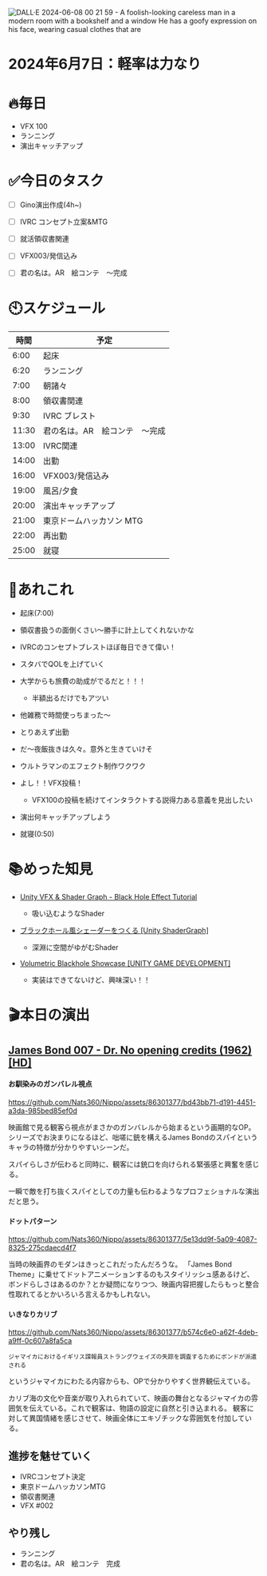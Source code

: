 ![DALL·E 2024-06-08 00 21 59 - A foolish-looking careless man in a modern room with a bookshelf and a window  He has a goofy expression on his face, wearing casual clothes that are ](https://github.com/Nats360/Nippo/assets/86301377/e6998573-7400-45ec-a89f-a562df938e9e)

# 2024年6月7日：軽率は力なり
# 🔥毎日
- VFX 100
- ランニング
- 演出キャッチアップ

# ✅今日のタスク
- [ ] Gino演出作成(4h~)
- [ ] IVRC コンセプト立案&MTG
- [ ] 就活領収書関連
- [ ] VFX003/発信込み
- [ ] 君の名は。AR　絵コンテ　～完成


# 🕙スケジュール
| 時間 |  予定 |
|----|----|
|6:00|起床|
|6:20|ランニング|
|7:00|朝諸々|
|8:00|領収書関連|
|9:30|IVRC ブレスト|
|11:30|君の名は。AR　絵コンテ　～完成|
|13:00|IVRC関連|
|14:00|出勤|
|16:00|VFX003/発信込み|
|19:00|風呂/夕食|
|20:00|演出キャッチアップ|
|21:00|東京ドームハッカソン MTG|
|22:00|再出勤|
|25:00|就寝|


# 📌あれこれ
- 起床(7:00)
- 領収書扱うの面倒くさい～勝手に計上してくれないかな

- IVRCのコンセプトブレストほぼ毎日できて偉い！

- スタバでQOLを上げていく

- 大学からも旅費の助成がでるだと！！！
    - 半額出るだけでもアツい
 
- 他雑務で時間使っちまった～
- とりあえず出勤

- だ～夜飯抜きは久々。意外と生きていけそ

- ウルトラマンのエフェクト制作ワクワク

- よし！！VFX投稿！
    - VFX100の投稿を続けてインタラクトする説得力ある意義を見出したい

- 演出何キャッチアップしよう

- 就寝(0:50)


# 📚めった知見
- [Unity VFX & Shader Graph - Black Hole Effect Tutorial](https://www.youtube.com/watch?v=FlE8e1JwVzs)
    - 吸い込むようなShader

- [ブラックホール風シェーダーをつくる [Unity ShaderGraph]](https://www.youtube.com/watch?v=nlAiGHE3-WI&t=2s)
    - 深淵に空間がゆがむShader

- [Volumetric Blackhole Showcase [UNITY GAME DEVELOPMENT]](https://www.youtube.com/watch?v=g-iw2DDNDeY&t=389s)
    - 実装はできてないけど、興味深い！！
# 🎬本日の演出
## [James Bond 007 - Dr. No opening credits (1962)[HD]](https://www.youtube.com/watch?v=3LOqHSXMHJo)
#### お馴染みのガンバレル視点
https://github.com/Nats360/Nippo/assets/86301377/bd43bb71-d191-4451-a3da-985bed85ef0d

映画館で見る観客ら視点がまさかのガンバレルから始まるという画期的なOP。シリーズでお決まりになるほど、咄嗟に銃を構えるJames Bondのスパイというキャラの特徴が分かりやすいシーンだ。

スパイらしさが伝わると同時に、観客には銃口を向けられる緊張感と興奮を感じる。

一瞬で敵を打ち抜くスパイとしての力量も伝わるようなプロフェショナルな演出だと思う。

#### ドットパターン
https://github.com/Nats360/Nippo/assets/86301377/5e13dd9f-5a09-4087-8325-275cdaecd4f7

当時の映画界のモダンはきっとこれだったんだろうな。
「James Bond Theme」に乗せてドットアニメーションするのもスタイリッシュ感あるけど、ボンドらしさはあるのか？とか疑問になりつつ、映画内容把握したらもっと整合性取れてるとかいろいろ言えるかもしれない。

#### いきなりカリブ
https://github.com/Nats360/Nippo/assets/86301377/b574c6e0-a62f-4deb-a9ff-0c607a8fa5ca

```
ジャマイカにおけるイギリス諜報員ストラングウェイズの失踪を調査するためにボンドが派遣される
```
というジャマイカにわたる内容からも、OPで分かりやすく世界観伝えている。

カリブ海の文化や音楽が取り入れられていて、映画の舞台となるジャマイカの雰囲気を伝えている。これで観客は、物語の設定に自然と引き込まれる。
観客に対して異国情緒を感じさせて、映画全体にエキゾチックな雰囲気を付加している。


## 進捗を魅せていく
- IVRCコンセプト決定
- 東京ドームハッカソンMTG
- 領収書関連
- VFX #002

## やり残し
- ランニング
- 君の名は。AR　絵コンテ　完成
